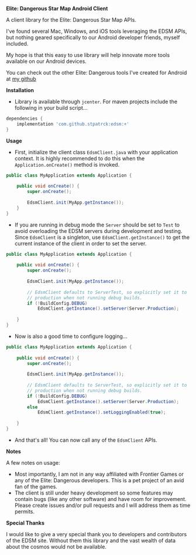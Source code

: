 ****Elite: Dangerous Star Map Android Client****

A client library for the Elite: Dangerous Star Map APIs.

I've found several Mac, Windows, and iOS tools leveraging the EDSM APIs, but nothing geared 
specifically to our Android developer friends, myself included.

My hope is that this easy to use library will help innovate more tools available on our Android 
devices.

You can check out the other Elite: Dangerous tools I've created for Android at 
[my github](https://www.github.com/stpatrck)

**Installation**

- Library is available through `jcenter`. For maven projects include the following in your build 
script...
```groovy
dependencies {
    implementation 'com.github.stpatrck:edsm:+'
}
```

**Usage**

- First, initialize the client class `EdsmClient.java` with your application context. It is highly 
recommended to do this when the `Application.onCreate()` method is invoked.

```java
public class MyApplication extends Application {
    
    public void onCreate() {
        super.onCreate();
        
        EdsmClient.init(MyApp.getInstance());
    }
}
```

- If you are running in debug mode the `Server` should be set to `Test` to avoid overloading the 
EDSM servers during development and testing. Since `EdsmClient` is a singleton, use 
`EdsmClient.getInstance()` to get the current instance of the client in order to set the server.

```java
public class MyApplication extends Application {
    
    public void onCreate() {
        super.onCreate();
        
        EdsmClient.init(MyApp.getInstance());
        
        // EdsmClient defaults to ServerTest, so explicitly set it to
        // production when not running debug builds.
        if (!BuildConfig.DEBUG)
            EdsmClient.getInstance().setServer(Server.Production);
            
    }
}
```

- Now is also a good time to configure logging...
```java
public class MyApplication extends Application {
    
    public void onCreate() {
        super.onCreate();
        
        EdsmClient.init(MyApp.getInstance());
        
        // EdsmClient defaults to ServerTest, so explicitly set it to
        // production when not running debug builds.
        if (!BuildConfig.DEBUG)
            EdsmClient.getInstance().setServer(Server.Production);
        else
            EdsmClient.getInstance().setLoggingEnabled(true);
        
    }
}
```

- And that's all! You can now call any of the `EdsmClient` APIs.

**Notes**

A few notes on usage:
- Most importantly, I am not in any way affiliated with Frontier Games or any of the Elite: 
Dangerous developers. This is a pet project of an avid fan of the games.
- The client is still under heavy development so some features may contain bugs (like any other 
software) and have room for improvement. Please create issues and/or pull requests and I will 
address them as time permits. 

**Special Thanks**

I would like to give a very special thank you to developers and contributors of the EDSM site. 
Without them this library and the vast wealth of data about the cosmos would not be available.  
